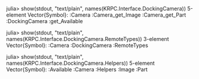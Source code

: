 julia> show(stdout, "text/plain", names(KRPC.Interface.DockingCamera))
5-element Vector{Symbol}:
 :Camera
 :Camera_get_Image
 :Camera_get_Part
 :DockingCamera
 :get_Available

julia> show(stdout, "text/plain", names(KRPC.Interface.DockingCamera.RemoteTypes))
3-element Vector{Symbol}:
 :Camera
 :DockingCamera
 :RemoteTypes

julia> show(stdout, "text/plain", names(KRPC.Interface.DockingCamera.Helpers))
5-element Vector{Symbol}:
 :Available
 :Camera
 :Helpers
 :Image
 :Part
